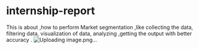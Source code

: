 # internship-report
This is about ,how to perform Market segmentation ,like collecting the data, filtering data, visualization of data, analyzing ,getting the output with better accuracy .
![Uploading image.png…]()

